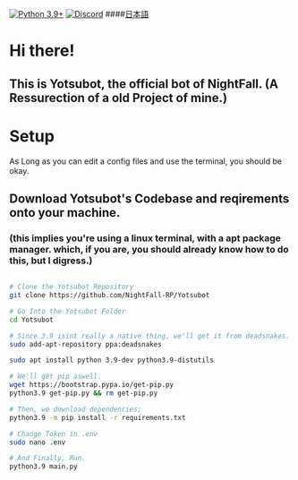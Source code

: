 [![Python 3.9+](https://img.shields.io/badge/python-3.9+-blue.svg)](https://www.python.org/downloads/)
[![Discord](https://discordapp.com/api/guilds/837774112419479644/widget.png?style=shield)](https://discord.gg/cUXgZAxzvs)
####[日本語](https://github.com/NightFall-RP/Yotsubot/blob/dev/readme_ja.md)

# Hi there!
## This is Yotsubot, the official bot of NightFall. (A Ressurection of a old Project of mine.)

# Setup
As Long as you can edit a config files and use the terminal, you should be okay.

## Download Yotsubot's Codebase and reqirements onto your machine.
### (this implies you're using a linux terminal, with a apt package manager. which, if you are, you should already know how to do this, but I digress.)

```sh

# Clone the Yotsubot Repository
git clone https://github.com/NightFall-RP/Yotsubot

# Go Into the Yotsubot Folder
cd Yotsubot

# Since 3.9 isint really a native thing, we'll get it from deadsnakes.
sudo add-apt-repository ppa:deadsnakes

sudo apt install python 3.9-dev python3.9-distutils

# We'll get pip aswell.
wget https://bootstrap.pypa.io/get-pip.py
python3.9 get-pip.py && rm get-pip.py

# Then, we download dependencies;
python3.9 -m pip install -r requirements.txt

# Change Token in .env
sudo nano .env

# And Finally, Run.
python3.9 main.py

```
